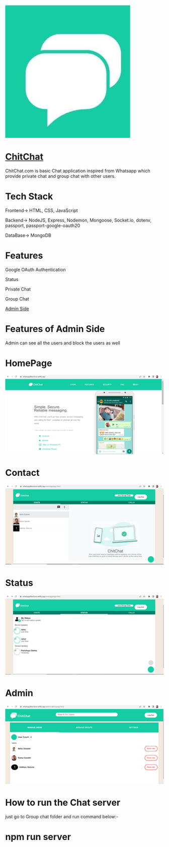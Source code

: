 ### ![](assets/chitchat.jpeg)

# [ChitChat](https://whatsapplikeclone.netlify.app/)

ChitChat.com is basic Chat application inspired from Whatsapp which provide private chat and group chat with other users.

# Tech Stack

Frontend-> HTML, CSS, JavaScript

Backend-> NodeJS, Express, Nodemon, Mongoose, Socket.io, dotenv, passport, passport-google-oauth20

DataBase-> MongoDB



# Features

Google OAuth Authentication

Status

Private Chat

Group Chat

[Admin Side](https://whatsapplikeclone.netlify.app/admin/adminpage.html)

# Features of Admin Side

 Admin can see all the users and block the users as well

# HomePage

![](assets/homepage.png)

# Contact

![](assets/contact.png)

# Status

![](assets/status.png)

# Admin

![](assets/admin.png)

# How to run the Chat server

just go to Group chat folder and run command below:-

# npm run server


